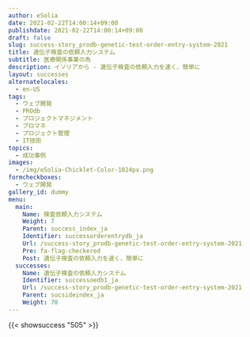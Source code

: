 ```yaml
---
author: eSolia
date: 2021-02-22T14:00:14+09:00
publishdate: 2021-02-22T14:00:14+09:00
draft: false
slug: success-story_prodb-genetic-test-order-entry-system-2021
title: 遺伝子検査の依頼入力システム
subtitle: 医療関係事業の為
description: イソリアから - 遺伝子検査の依頼入力を速く、簡単に
layout: successes
alternatelocales:
  - en-US
tags:
  - ウェブ開発
  - PROdb
  - プロジェクトマネジメント
  - プロマネ
  - プロジェクト管理
  - IT技術
topics:
  - 成功事例
images:  
  - /img/eSolia-Chicklet-Color-1024px.png
formcheckboxes:
  - ウェブ開発
gallery_id: dummy
menu:
  main:
    Name: 検査依頼入力システム
    Weight: 7
    Parent: success_index_ja
    Identifier: successorderentrydb_ja
    Url: /success-story_prodb-genetic-test-order-entry-system-2021
    Pre: fa-flag-checkered
    Post: 遺伝子検査の依頼入力を速く、簡単に
  successes:
    Name: 遺伝子検査の依頼入力システム
    Identifier: successoedb1_ja
    Url: /success-story_prodb-genetic-test-order-entry-system-2021
    Parent: sucsideindex_ja
    Weight: 70
---
```


{{< showsuccess "505" >}}
